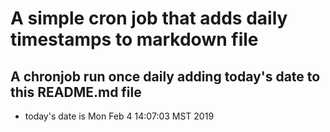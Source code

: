 A simple cron job that adds daily timestamps to markdown file
============================================================
## A chronjob run once daily adding today's date to this README.md file
* today's date is Mon Feb  4 14:07:03 MST 2019
